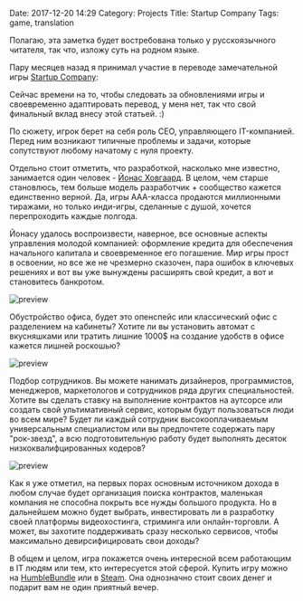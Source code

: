 Date: 2017-12-20 14:29
Category: Projects
Title: Startup Company
Tags: game, translation

Полагаю, эта заметка будет востребована только у русскоязычного читателя, так что, изложу суть на родном языке.

Пару месяцев назад я принимал участие в переводе замечательной игры [Startup Company](https://www.startupcompanygame.com/):

Сейчас времени на то, чтобы следовать за обновлениями игры и своевременно адаптировать перевод, у меня нет, так что свой финальный вклад внесу этой статьей. :)

По сюжету, игрок берет на себя роль CEO, управляющего IT-компанией. Перед ним возникают типичные проблемы и задачи, которые сопутствуют любому начатому с нуля проекту.

Отдельно стоит отметить, что разработкой, насколько мне известно, занимается один человек - [Йонас Ховгаард](http://www.jhovgaard.com/). В целом, чем старше становлюсь, тем больше модель разработчик + сообщество кажется единственно верной. Да, игры AAA-класса продаются миллионными тиражами, но только инди-игры, сделанные с душой, хочется перепроходить каждые полгода.

Йонасу удалось воспроизвести, наверное, все основные аспекты управления молодой компанией: оформление кредита для обеспечения начального капитала и своевременное его погашение. Мир игры прост в освоении, но все же не чрезмерно сказочен, пара ошибок в ключевых решениях и вот вы уже вынуждены расширять свой кредит, а вот и становитесь банкротом.

![preview]({filename}/media/startup-company/office.jpg)

Обустройство офиса, будет это опенспейс или классический офис с разделением на кабинеты? Хотите ли вы установить автомат с вкусняшками или тратить лишние 1000$ на создание удобств в офисе кажется лишней роскошью?

![preview]({filename}/media/startup-company/hiring.jpg)

Подбор сотрудников. Вы можете нанимать дизайнеров, программистов, менеджеров, маркетологов и сотрудников ряда других специальностей. Хотите вы сделать ставку на выполнение контрактов на аутсорсе или создать свой ультимативный сервис, которым будут пользоваться люди во всем мире? Будет ли каждый сотрудник высокооплачиваемым универсальным специалистом или вы предпочтете содержать пару "рок-звезд", а всю подготовительную работу будет выполнять десяток низкоквалифцированных кодеров?

![preview]({filename}/media/startup-company/contracts.jpg)

Как я уже отметил, на первых порах основным источником дохода в любом случае будет организация поиска контрактов, маленькая компания не способна покрыть все нужды большого продукта. Но в дальнейшем можно будет выбрать, инвестировать ли в разработку своей платформы видеохостинга, стриминга или онлайн-торговли. А может, вы захотите поддерживать сразу несколько сервисов, чтобы максимально девирсифицировать свои доходы?

В общем и целом, игра покажется очень интересной всем работающим в IT людям или тем, кто интересуется этой сферой. Купить игру можно на [HumbleBundle](https://www.humblebundle.com/store/startup-company) или в [Steam](http://store.steampowered.com/app/606800/Startup_Company/). Она однозначно стоит своих денег и подарит вам не один приятный вечер.
